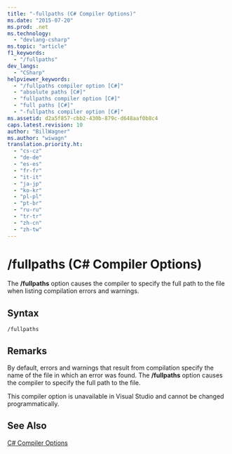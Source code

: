 ```yaml
---
title: "-fullpaths (C# Compiler Options)"
ms.date: "2015-07-20"
ms.prod: .net
ms.technology: 
  - "devlang-csharp"
ms.topic: "article"
f1_keywords: 
  - "/fullpaths"
dev_langs: 
  - "CSharp"
helpviewer_keywords: 
  - "/fullpaths compiler option [C#]"
  - "absolute paths [C#]"
  - "fullpaths compiler option [C#]"
  - "full paths [C#]"
  - "-fullpaths compiler option [C#]"
ms.assetid: d2a5f857-cbb2-430b-879c-d648aaf0b8c4
caps.latest.revision: 10
author: "BillWagner"
ms.author: "wiwagn"
translation.priority.ht: 
  - "cs-cz"
  - "de-de"
  - "es-es"
  - "fr-fr"
  - "it-it"
  - "ja-jp"
  - "ko-kr"
  - "pl-pl"
  - "pt-br"
  - "ru-ru"
  - "tr-tr"
  - "zh-cn"
  - "zh-tw"
---
```

# /fullpaths (C# Compiler Options)
The **/fullpaths** option causes the compiler to specify the full path to the file when listing compilation errors and warnings.  
  
## Syntax  
  
```console  
/fullpaths  
```  
  
## Remarks  
 By default, errors and warnings that result from compilation specify the name of the file in which an error was found. The **/fullpaths** option causes the compiler to specify the full path to the file.  
  
 This compiler option is unavailable in Visual Studio and cannot be changed programmatically.  
  
## See Also  
 [C# Compiler Options](../../../csharp/language-reference/compiler-options/index.md)
